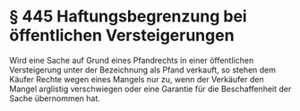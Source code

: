 # § 445 Haftungsbegrenzung bei öffentlichen Versteigerungen
Wird eine Sache auf Grund eines Pfandrechts in einer öffentlichen Versteigerung unter der Bezeichnung als Pfand verkauft, so stehen dem Käufer Rechte wegen eines Mangels nur zu, wenn der Verkäufer den Mangel arglistig verschwiegen oder eine Garantie für die Beschaffenheit der Sache übernommen hat.
